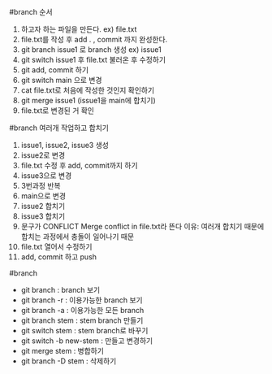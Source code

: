 #branch 순서

1. 하고자 하는 파일을 만든다. ex) file.txt
2. file.txt를 작성 후 add . , commit 까지 완성한다.
3. git branch issue1 로 branch 생성 ex) issue1 
4. git switch issue1 후 file.txt 불러온 후 수정하기
5. git add, commit 하기
6. git switch main 으로 변경
7. cat file.txt로 처음에 작성한 것인지 확인하기
8. git merge issue1 (issue1을 main에 합치기)
9. file.txt로 변경된 거 확인

#branch 여러개 작업하고 합치기

1. issue1, issue2, issue3 생성
2. issue2로 변경
3. file.txt 수정 후 add, commit까지 하기
4. issue3으로 변경
5. 3번과정 반복
6. main으로 변경
7. issue2 합치기
8. issue3 합치기
9. 문구가 CONFLICT Merge conflict in file.txt라 뜬다
  이유: 여러개 합치기 때문에 합치는 과정에서 충돌이 일어나기 때문
10. file.txt 열어서 수정하기
11. add, commit 하고 push

#branch 
- git branch : branch 보기
- git branch -r : 이용가능한 branch 보기
- git branch -a : 이용가능한 모든 branch
- git branch stem : stem branch 만들기
- git switch stem : stem branch로 바꾸기
- git switch -b new-stem : 만들고 변경하기
- git merge stem : 병합하기
- git branch -D stem : 삭제하기
